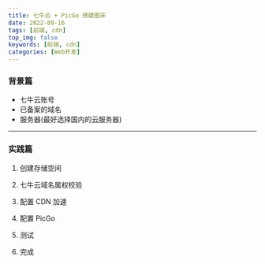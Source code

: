 ```yaml
---
title: 七牛云 + PicGo 搭建图床
date: 2022-09-16
tags: [前端, cdn]
top_img: false
keywords: [前端, cdn]
categories: [Web开发]
---
```


### 背景篇

- 七牛云账号
- 已备案的域名
- 服务器(最好选择国内的云服务器)

---

### 实践篇

1.  创建存储空间

2.  七牛云域名属权校验

3.  配置 CDN 加速

4.  配置 PicGo

5.  测试

6.  完成
